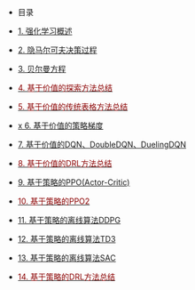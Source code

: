 <!-- _sidebar.md -->

* 目录

* [1. 强化学习概述](zh-cn/01-强化学习概述.md)
* [2. 隐马尔可夫决策过程](zh-cn/02-隐马尔可夫决策过程.md)
* [3. 贝尔曼方程](zh-cn/03-贝尔曼方程.md)
* [<font color=darkred>4. 基于价值的探索方法总结</font>](zh-cn/04-基于价值的探索方法总结.md)
* [<font color=darkred>5. 基于价值的传统表格方法总结</font>](zh-cn/05-基于价值的传统表格方法总结.md)
* [x 6. 基于价值的策略梯度](zh-cn/06-基于价值的策略梯度.md)
* [7. 基于价值的DQN、DoubleDQN、DuelingDQN](zh-cn/07-基于价值的DQN_DoubleDQN_DuelingDQN.md)
* [<font color=darkred>8. 基于价值的DRL方法总结</font>](zh-cn/08-基于价值的DRL方法总结.md)
* [9. 基于策略的PPO(Actor-Critic)](zh-cn/09-基于策略的PPO.md)
* [<font color=darkred>10. 基于策略的PPO2</font>](zh-cn/10-基于策略的PPO2.md)
* [11. 基于策略的离线算法DDPG](zh-cn/11-基于策略的离线算法DDPG.md)
* [12. 基于策略的离线算法TD3](zh-cn/12-基于策略的离线算法TD3.md)
* [13. 基于策略的离线算法SAC](zh-cn/13-基于策略的离线算法SAC.md)
* [<font color=darkred>14. 基于策略的DRL方法总结</font>](zh-cn/14-基于策略的方法总结.md)

